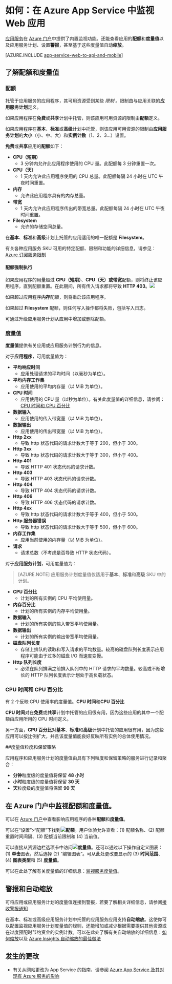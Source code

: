 <properties
	pageTitle="在 Azure App Service 中监视应用"
	description="了解如何使用 Azure 门户在 Azure App Service 中监视应用。"
	services="app-service"
	documentationCenter=""
	authors="btardif"
	manager="wpickett"
	editor="mollybos"/>

<tags
	ms.service="app-service"
	ms.date="07/31/2016"
	wacn.date="09/26/2016"/>

# 如何：在 Azure App Service 中监视 Web 应用

[应用服务](/documentation/articles/app-service-changes-existing-services/)在 [Azure 门户](https://portal.azure.cn)中提供了内置监视功能。还能查看应用的**配额**和**度量值**以及应用服务计划、设置**警报**，甚至基于这些度量值自动**缩放**。

[AZURE.INCLUDE [app-service-web-to-api-and-mobile](../../includes/app-service-web-to-api-and-mobile.md)]

## 了解配额和度量值

### 配额

托管于应用服务的应用程序，其可用资源受到某些 *限制* 。限制由与应用关联的**应用服务计划**定义。

如果应用程序在**免费**或**共享**计划中托管，则该应用可用资源的限制由**配额**定义。

如果应用程序在**基本**、**标准**或**高级**计划中托管，则该应用可用资源的限制由**应用服务计划**的**大小**（小、中、大）和**实例计数**（1、2、3...）设置。

**免费**或**共享**应用的**配额**如下：

* **CPU（短期）**
   * 3 分钟内允许此应用程序使用的 CPU 量。此配额每 3 分钟重置一次。
* **CPU（天）**
   * 1 天内允许此应用程序使用的 CPU 总量。此配额每隔 24 小时在 UTC 午夜时间重置。
* **内存**
   * 允许此应用程序具有的内存总量。
* **带宽**
   * 1 天内允许此应用程序传出的带宽总量。此配额每隔 24 小时在 UTC 午夜时间重置。
* **Filesystem**
   * 允许的存储空间总量。
   
在**基本**、**标准**和**高级**计划上托管的应用适用的唯一配额是 **Filesystem**。

有关各种应用服务 SKU 可用的特定配额、限制和功能的详细信息，请参见：[Azure 订阅服务限制](/documentation/articles/azure-subscription-service-limits/#app-service-limits)

#### 配额强制执行

如果应用程序的用量超过 **CPU（短期）**、**CPU（天）**或**带宽**配额，则将终止该应用程序，直到配额重置。在此期间，所有传入请求都将导致 **HTTP 403**。![][http403]

如果超过应用程序**内存**配额，则将重启该应用程序。

如果超过 **Filesystem** 配额，则任何写入操作都将失败，包括写入日志。

可通过升级应用服务计划从应用中增加或删除配额。

### 度量值

**度量值**提供有关应用或应用服务计划行为的信息。

对于**应用程序**，可用度量值为：

* **平均响应时间**
   * 应用处理请求的平均时间（以毫秒为单位）。
* **平均内存工作集**
   * 应用使用的平均内存量（以 MiB 为单位）。
* **CPU 时间**
   * 应用使用的 CPU 量（以秒为单位）。有关此度量值的详细信息，请参阅：[CPU 时间和 CPU 百分比](#cpu-time-vs-cpu-percentage)
* **数据输入**
   * 应用使用的传入带宽量（以 MiB 为单位）。
* **数据输出**
   * 应用使用的传出带宽量（以 MiB 为单位）。
* **Http 2xx**
   * 导致 http 状态代码的请求计数大于等于 200，但小于 300。
* **Http 3xx**
   * 导致 http 状态代码的请求计数大于等于 300，但小于 400。
* **Http 401**
   * 导致 HTTP 401 状态代码的请求计数。
* **Http 403**
   * 导致 HTTP 403 状态代码的请求计数。
* **Http 404**
   * 导致 HTTP 404 状态代码的请求计数。
* **Http 406**
   * 导致 HTTP 406 状态代码的请求计数。
* **Http 4xx**
   * 导致 http 状态代码的请求计数大于等于 400，但小于 500。
* **Http 服务器错误**
   * 导致 http 状态代码的请求计数大于等于 500，但小于 600。
* **内存工作集**
   * 应用当前使用的内存量（以 MiB 为单位）。
* **请求**
   * 请求总数（不考虑是否导致 HTTP 状态代码）。

对于**应用服务计划**，可用度量值为：

>[AZURE.NOTE] 应用服务计划度量值仅适用于**基本**、**标准**和**高级** SKU 中的计划。

* **CPU 百分比**
   * 计划的所有实例的 CPU 平均使用量。
* **内存百分比**
   * 计划的所有实例的内存平均使用量。
* **数据输入**
   * 计划的所有实例的输入带宽平均使用量。
* **数据输出**
   * 计划的所有实例的输出带宽平均使用量。
* **磁盘队列长度**
   * 存储上排队的读取和写入请求的平均数量。较高的磁盘队列长度表示应用程序可能由于过多的磁盘 I/O 而速度变慢。
* **Http 队列长度**
   * 必须在队列排满之前排入队列中的 HTTP 请求的平均数量。较高或不断增长的 HTTP 队列长度表示计划处于高负载状态。

### CPU 时间和 CPU 百分比
<!-- To do: Fix Anchor (#CPU-time-vs.-CPU-percentage) -->

有 2 个反映 CPU 使用率的度量值。**CPU 时间**和**CPU 百分比**

**CPU 时间**对在**免费**或**共享**计划中托管的应用很有用，因为这些应用的其中一个配额由应用所用的 CPU 时间定义。

另一方面，**CPU 百分比**对**基本**、**标准**和**高级**计划中托管的应用很有用，因为这些应用可以按比例扩大，并且该度量值能良好反映所有实例的总体使用情况。

##度量值粒度和保留策略

应用程序和应用服务计划的度量值由具有下列粒度和保留策略的服务进行记录和聚合：

 * **分钟**粒度级的度量值将保留 **48 小时**
 * **小时**粒度级的度量值将保留 **30 天**
 * **天**粒度级的度量值将保留 **90 天**

## 在 Azure 门户中监视配额和度量值。

可以在 [Azure 门户](https://portal.azure.cn)中查看影响应用程序的各种**配额**和**度量值**。

可以在“设置”>“配额”下找到![][quotas]**配额**。用户体验允许查看：(1) 配额名称、(2) 配额重置时间间隔、(3) 配额当前限制和 (4) 当前值。

可以直接从资源边栏选项卡中访问![][metrics]**度量值**。还可以通过以下操作自定义图表：(1) **单击**图表，然后选择 (2) “编辑图表”。可从此处更改要显示的 (3) **时间范围**、(4) **图表类型**和 (5) **度量值**。

可以在此处了解有关度量值的详细信息：[监视服务度量值](/documentation/articles/insights-how-to-customize-monitoring/)。

## 警报和自动缩放
可将应用或应用服务计划的度量值连接到警报，若要了解相关详细信息，请参阅[接收警报通知](/documentation/articles/insights-receive-alert-notifications/)

在基本、标准或高级应用服务计划中托管的应用服务应用支持**自动缩放**。这使你可以配置监视应用服务计划度量值的规则，还能增加或减少根据需要提供其他资源或在过度预配时节约资金的实例计数。可以在此处了解有关自动缩放的详细信息：[如何缩放](/documentation/articles/insights-how-to-scale/)以及 [Azure Insights 自动缩放的最佳做法](/documentation/articles/insights-autoscale-best-practices/)

## 发生的更改
* 有关从网站更改为 App Service 的指南，请参阅 [Azure App Service 及其对现有 Azure 服务的影响](/documentation/articles/app-service-changes-existing-services/)

[fzilla]: http://go.microsoft.com/fwlink/?LinkId=247914
[vmsizes]: http://go.microsoft.com/fwlink/?LinkID=309169



<!-- Images. -->
[http403]: ./media/web-sites-monitor/http403.png
[quotas]: ./media/web-sites-monitor/quotas.png
[metrics]: ./media/web-sites-monitor/metrics.png

<!---HONumber=Mooncake_0919_2016-->